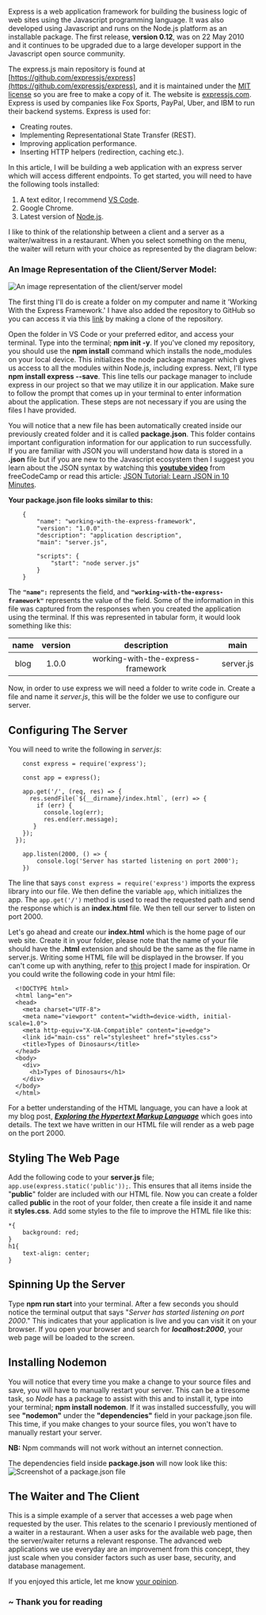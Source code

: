 Express is a web application framework for building the business logic of web sites using the Javascript programming language. It was also developed using Javascript and runs on the Node.js platform as an installable package. The first release, **version 0.12**, was on 22 May 2010 and it continues to be upgraded due to a large developer support in the Javascript open source community.

The express.js main repository is found at [https://github.com/expressjs/express](https://github.com/expressjs/express), and it is maintained under the [MIT license](https://en.wikipedia.org/wiki/MIT_License) so you are free to make a copy of it. The website is [expressjs.com](https://expressjs.com/). Express is used by companies like Fox Sports, PayPal, Uber, and IBM to run their backend systems. Express is used for:

-    Creating routes.
-    Implementing Representational State Transfer (REST).
-    Improving application performance.
-    Inserting HTTP helpers (redirection, caching etc.).

In this article, I will be building a web application with an express server which will access different endpoints. To get started, you will need to have the following tools installed:

1.    A text editor, I recommend [VS Code](https://code.visualstudio.com/).
2.    Google Chrome.
3.    Latest version of [Node.js](https://nodejs.org/).

I like to think of the relationship between a client and a server as a waiter/waitress in a restaurant. When you select something on the menu, the waiter will return with your choice as represented by the diagram below:

### An Image Representation of the Client/Server Model:
![An image representation of the client/server model](https://github.com/tawanda-profuse/Working-With-the-Express-Framework/blob/master/public/pictures/client-request.png?raw=true)

The first thing I'll do is create a folder on my computer and name it 'Working With the Express Framework.' I have also added the repository to GitHub so you can access it via this [link](https://github.com/tawanda-profuse/Working-With-the-Express-Framework) by making a clone of the repository.

Open the folder in VS Code or your preferred editor, and access your terminal. Type into the terminal; **npm init -y**. If you've cloned my repository, you should use the **npm install** command which installs the node_modules on your local device. This initializes the node package manager which gives us access to all the modules within Node.js, including express. Next, I'll type **npm install express --save**. This line tells our package manager to include express in our project so that we may utilize it in our application. Make sure to follow the prompt that comes up in your terminal to enter information about the application. These steps are not necessary if you are using the files I have provided.

You will notice that a new file has been automatically created inside our previously created folder and it is called **package.json**. This folder contains important configuration information for our application to run successfully. If you are familiar with JSON you will understand how data is stored in a **.json** file but if you are new to the Javascript ecosystem then I suggest you learn about the JSON syntax by watching this [**youtube video**](https://www.youtube.com/watch?v=GpOO5iKzOmY) from freeCodeCamp or read this article: [JSON Tutorial: Learn JSON in 10 Minutes](https://beginnersbook.com/2015/04/json-tutorial/).

**Your package.json file looks similar to this:**
```
    {
        "name": "working-with-the-express-framework",
        "version": "1.0.0",
        "description": "application description",
        "main": "server.js",

        "scripts": {
            "start": "node server.js"
        }
    }
```

The **`"name":`** represents the field, and **`"working-with-the-express-framework"`** represents the value of the field. Some of the information in this file was captured from the responses when you created the application using the terminal. If this was represented in tabular form, it would look something like this:

| name | version | description | main |
|:---:| :---: | :---: | :---: |
| blog | 1.0.0 | working-with-the-express-framework | server.js |

Now, in order to use express we will need a folder to write code in. Create a file and name it *server.js*, this will be the folder we use to configure our server.

## Configuring The Server

You will need to write the following in *server.js*:

```
    const express = require('express');

    const app = express();

    app.get('/', (req, res) => {
      res.sendFile(`${__dirname}/index.html`, (err) => {
        if (err) {
          console.log(err);
          res.end(err.message);
       }
    });
  });

    app.listen(2000, () => {
        console.log('Server has started listening on port 2000');
    })
```

The line that says `const express = require('express')` imports the express library into our file. We then define the variable `app`, which initializes the app. The `app.get('/')` method is used to read the requested path and send the response which is an **index.html** file. We then tell our server to listen on port 2000.

Let's go ahead and create our **index.html** which is the home page of our web site. Create it in your folder, please note that the name of your file should have the **.html** extension and should be the same as the file name in server.js. Writing some HTML file will be displayed in the browser. If you can't come up with anything, refer to [this](https://github.com/tawanda-profuse/sweetooth-ice-cream) project I made for inspiration. Or you could write the following code in your html file:

```
  <!DOCTYPE html>
  <html lang="en">
  <head>
    <meta charset="UTF-8">
    <meta name="viewport" content="width=device-width, initial-scale=1.0">
    <meta http-equiv="X-UA-Compatible" content="ie=edge">
    <link id="main-css" rel="stylesheet" href="styles.css">
    <title>Types of Dinosaurs</title>
  </head>
  <body>
    <div>
      <h1>Types of Dinosaurs</h1>
    </div>
  </body>
  </html>
```

For a better understanding of the HTML language, you can have a look at my blog post, [***Exploring the Hypertext Markup Language***](https://github.com/tawanda-profuse/Exploring-Hypertext-Markup-Language--HTML-) which goes into details. The text we have written in our HTML file will render as a web page on the port 2000.

## Styling The Web Page

Add the following code to your **server.js** file; `app.use(express.static('public'));`. This ensures that all items inside the "**public**" folder are included with our HTML file. Now you can create a folder called **public** in the root of your folder, then create a file inside it and name it **styles.css**. Add some styles to the file to improve the HTML file like this:

```
*{
    background: red;
}
h1{
    text-align: center;
}
```

## Spinning Up the Server

Type **npm run start** into your terminal. After a few seconds you should notice the terminal output that says "*Server has started listening on port 2000*." This indicates that your application is live and you can visit it on your browser. If you open your browser and search for ***localhost:2000***, your web page will be loaded to the screen.

## Installing Nodemon

You will notice that every time you make a change to your source files and save, you will have to manually restart your server. This can be a tiresome task, so *Node* has a package to assist with this and to install it, type into your terminal; **npm install nodemon**. If it was installed successfully, you will see **"nodemon"** under the **"dependencies"** field in your package.json file. This time, if you make changes to your source files, you won't have to manually restart your server. 

**NB:** Npm commands will not work without an internet connection.

The dependencies field inside **package.json** will now look like this:
![Screenshot of a package.json file](https://github.com/tawanda-profuse/Working-With-the-Express-Framework/blob/master/public/pictures/npm-json.png?raw=true)

## The Waiter and The Client

This is a simple example of a server that accesses a web page when requested by the user. This relates to the scenario I previously mentioned of a waiter in a restaurant. When a user asks for the available web page, then the server/waiter returns a relevant response. The advanced web applications we use everyday are an improvement from this concept, they just scale when you consider factors such as user base, security, and database management.

If you enjoyed this article, let me know [your opinion](https://andrew-tech.netlify.app/#contact).

### ~ Thank you for reading
